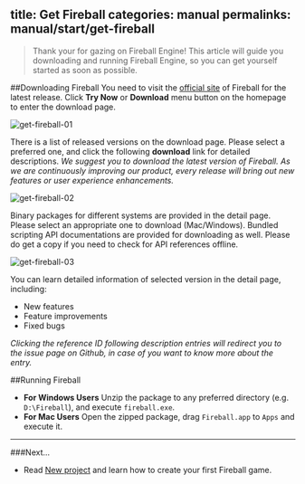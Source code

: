 title: Get Fireball
categories: manual
permalinks: manual/start/get-fireball
---

> Thank your for gazing on Fireball Engine!
> This article will guide you downloading and running Fireball Engine, so you can get yourself started as soon as possible.

##Downloading Fireball
You need to visit the [official site](http://www.fireball-x.com) of Fireball for the latest release.
Click **Try Now** or **Download** menu button on the homepage to enter the download page.


![get-fireball-01](https://cloud.githubusercontent.com/assets/2867434/6846086/3cc070fa-d3f6-11e4-8f92-2b00d4ba0a9f.png)


There is a list of released versions on the download page. Please select a preferred one, and click the following **download** link for detailed descriptions.
*We suggest you to download the latest version of Fireball.
As we are continuously improving our product, every release will bring out new features or user experience enhancements.*


![get-fireball-02](https://cloud.githubusercontent.com/assets/2867434/6846084/3bf9c8ec-d3f6-11e4-852e-ad5defde3b0a.png)


Binary packages for different systems are provided in the detail page. Please select an appropriate one to download (Mac/Windows).
Bundled scripting API documentations are provided for downloading as well. Please do get a copy if you need to check for API references offline.


![get-fireball-03](https://cloud.githubusercontent.com/assets/2867434/6846085/3c0a631e-d3f6-11e4-9108-d6d809434549.png)


You can learn detailed information of selected version in the detail page, including:
- New features
- Feature improvements
- Fixed bugs

*Clicking the reference ID following description entries will redirect you to the issue page on Github, in case of you want to know more about the entry.*

##Running Fireball
- **For Windows Users**
  Unzip the package to any preferred directory (e.g. `D:\Fireball`), and execute `fireball.exe`.
- **For Mac Users**
  Open the zipped package, drag `Fireball.app` to `Apps` and execute it.

---
###Next...
- Read [New project](/manual/start/new-project/) and learn how to create your first Fireball game.
